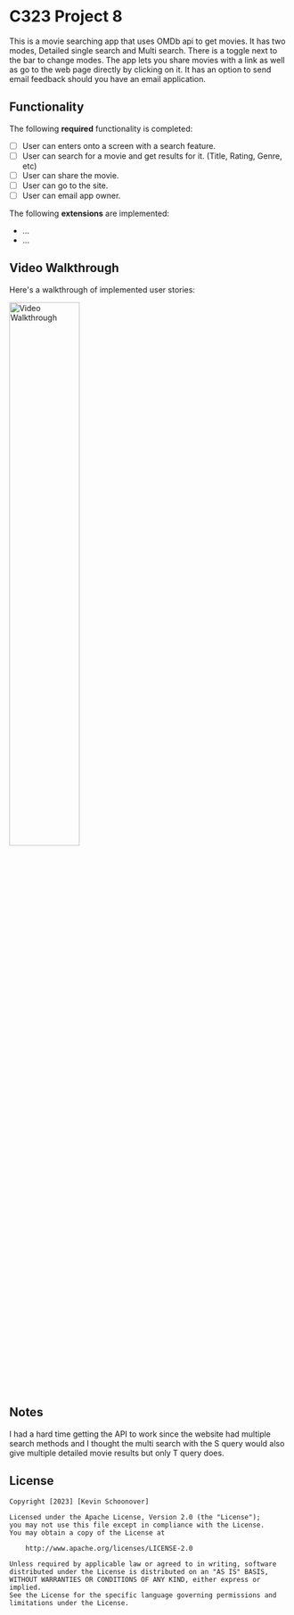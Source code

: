 # C323 Project 8

This is a movie searching app that uses OMDb api to get movies. It has two modes, Detailed single search and Multi search. There is a toggle next to the bar to change modes.
The app lets you share movies with a link as well as go to the web page directly by clicking on it. It has an option to send email feedback should you have an email application.

## Functionality 

The following **required** functionality is completed:

* [ ] User can enters onto a screen with a search feature.
* [ ] User can search for a movie and get results for it. (Title, Rating, Genre, etc)
* [ ] User can share the movie.
* [ ] User can go to the site.
* [ ] User can email app owner.

The following **extensions** are implemented:

* ...
* ...

## Video Walkthrough

Here's a walkthrough of implemented user stories:

<img src='walkthrough.gif' title='Video Walkthrough' width='50%' alt='Video Walkthrough' />


## Notes

I had a hard time getting the API to work since the website had multiple search methods and I thought the multi search with the S query would also give multiple detailed movie results but only T query does.

## License

    Copyright [2023] [Kevin Schoonover]

    Licensed under the Apache License, Version 2.0 (the "License");
    you may not use this file except in compliance with the License.
    You may obtain a copy of the License at

        http://www.apache.org/licenses/LICENSE-2.0

    Unless required by applicable law or agreed to in writing, software
    distributed under the License is distributed on an "AS IS" BASIS,
    WITHOUT WARRANTIES OR CONDITIONS OF ANY KIND, either express or implied.
    See the License for the specific language governing permissions and
    limitations under the License.
